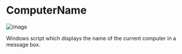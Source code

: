 # ComputerName

![image](https://user-images.githubusercontent.com/21192547/116306717-556f6580-a79d-11eb-9cd2-1dbcef2cbd2c.png)

Windows script which displays the name of the current computer in a message box.
